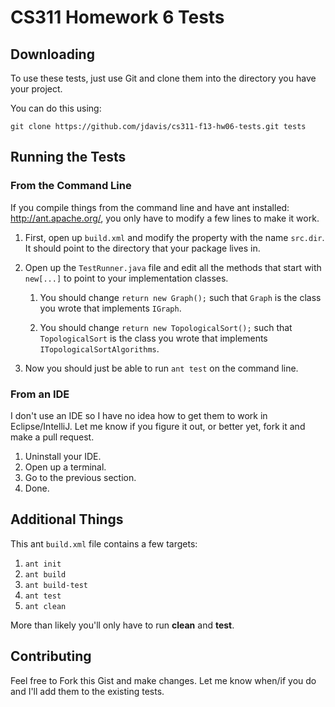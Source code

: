 CS311 Homework 6 Tests
======================

## Downloading

To use these tests, just use Git and clone them into the directory you
have your project.

You can do this using:

    git clone https://github.com/jdavis/cs311-f13-hw06-tests.git tests

## Running the Tests

### From the Command Line

If you compile things from the command line and have ant installed:
http://ant.apache.org/, you only have to modify a few lines to make it
work.

1. First, open up `build.xml` and modify the property with the name `src.dir`.
   It should point to the directory that your package lives in.

2. Open up the `TestRunner.java` file and edit all the methods that start with
   `new[...]` to point to your implementation classes.

   1. You should change `return new Graph();` such that `Graph` is the class
      you wrote that implements `IGraph`.

   2. You should change `return new TopologicalSort();` such that
      `TopologicalSort` is the class you wrote that implements
      `ITopologicalSortAlgorithms`.

3. Now you should just be able to run `ant test` on the command line.

### From an IDE

I don't use an IDE so I have no idea how to get them to work in
Eclipse/IntelliJ. Let me know if you figure it out, or better yet, fork it and
make a pull request.

1. Uninstall your IDE.
2. Open up a terminal.
3. Go to the previous section.
4. Done.

## Additional Things

This ant `build.xml` file contains a few targets:

1. `ant init`
2. `ant build`
3. `ant build-test`
4. `ant test`
5. `ant clean`

More than likely you'll only have to run **clean** and **test**.

## Contributing

Feel free to Fork this Gist and make changes. Let me know when/if you do
and I'll add them to the existing tests.
